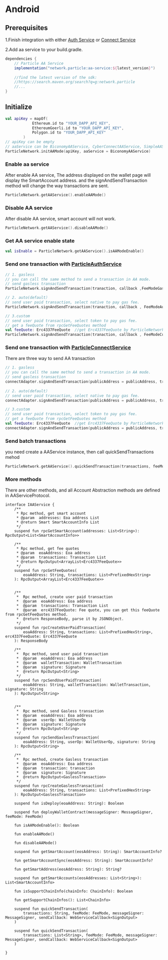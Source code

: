 # Android

## Prerequisites <a href="#prerequisites" id="prerequisites"></a>

1.Finish integration with either [Auth Service](../auth-service/sdks/android.md) or [Connect Service](../auth-service/sdks/android.md)

2.Add aa service to your build.gradle.

```gradle
dependencies {
    // Particle AA Service
    implementation("network.particle:aa-service:${latest_version}") 
    
    //find the latest version of the sdk:
    //https://search.maven.org/search?q=g:network.particle
    //...
}
```

## Initialize

```kotlin
val apiKey = mapOf(
            Ethereum.id to "YOUR_DAPP_API_KEY",
            EthereumGoerli.id to "YOUR_DAPP_API_KEY",
            Polygon.id to "YOUR_DAPP_API_KEY"
        )
// apiKey can be empty        
// aaService can be BiconomyAAService, CyberConnectAAService, SimpleAAService. It can be null, default  BiconomyAAService.
ParticleNetwork.initAAMode(apiKey, aaService = BiconomyAAService)
```

###

### Enable aa service

After enable AA service, The address displayed on the wallet page will display the SmartAccount address. and the signAndSendTransaction method will change the way transactions are sent.

```kotlin
ParticleNetwork.getAAService().enableAAMode()
```

### Disable AA service

After disable AA service, smart account will not work.

```kotlin
ParticleNetwork.getAAService().disableAAMode()
```

### Get AA service enable state

```kotlin
val isEnable = ParticleNetwork.getAAService().isAAModeEnable()
```

### Send one transaction with [ParticleAuthService](../auth-service/sdks/android.md)

```kotlin
// 1. gasless
// you can call the same method to send a transaction in AA mode.
// send gasless transaction
ParticleNetwork.signAndSendTransaction(tranaction, callback ,FeeModeGasless())

// 2. auto(default）
// send user paid transaction, select native to pay gas fee.
ParticleNetwork.signAndSendTransaction(tranaction, callback , FeeModeAuto())

// 3.custom
// send user paid transaction, select token to pay gas fee.
// get a feeQuote from rpcGetFeeQuotes method
val feeQuote: Erc4337FeeQuote  //get Erc4337FeeQuote by ParticleNetwork.getAAService().rpcGetFeeQuotes()
ParticleNetwork.signAndSendTransaction(tranaction, callback , FeeModeCustom(feeQuote))
```

### Send one transaction with [ParticleConnectService](../connect-service/sdks/android.md)

There are three way to send AA transaction

```kotlin
// 1. gasless
// you can call the same method to send a transaction in AA mode.
// send gasless transaction
connectAdapter.signAndSendTransaction(publicAddress = publicAddress, transaction =  tranaction, FeeModeGasless(), callback)
   
// 2. auto(default）
// send user paid transaction, select native to pay gas fee.
connectAdapter.signAndSendTransaction(publicAddress = publicAddress, transaction =  tranaction, FeeModeAuto(), callback)

// 3.custom
// send user paid transaction, select token to pay gas fee.
// get a feeQuote from rpcGetFeeQuotes method
val feeQuote: Erc4337FeeQuote  //get Erc4337FeeQuote by ParticleNetwork.getAAService().rpcGetFeeQuotes()
connectAdapter.signAndSendTransaction(publicAddress = publicAddress, transaction =  tranaction, FeeModeCustom(feeQuote), callback)
```

### Send batch transactions

you need create a AAService instance, then call quickSendTransactions mehod

```kotlin
ParticleNetwork.getAAService().quickSendTransaction(transactions, feeMode, messageSigner, callback)
```

### More methods

There are other methods, and all Account Abstraction methods are defined in AAServiceProtocol.

```
interface IAAService {
    /**
     * Rpc method, get smart account
     * @param  addresses: Eoa address List
     * @return Smart SmartAccountInfo List
     */
    suspend fun rpcGetSmartAccount(addresses: List<String>): RpcOutput<List<SmartAccountInfo>>

    /**
     * Rpc method, get fee quotes
     * @param  eoaAddress: Eoa address
     * @param  transactions: Transaction List
     * @return RpcOutput<ArrayList<Erc4337FeeQuote>>
     */
    suspend fun rpcGetFeeQuotes(
        eoaAddress: String, transactions: List<PrefixedHexString>
    ): RpcOutput<ArrayList<Erc4337FeeQuote>>


    /**
     *  Rpc method, create user paid transaction
     *  @param  eoaAddress: Eoa address
     *  @param  transactions: Transaction List
     *  @param  erc4337FeeQuote: Fee quote, you can get this feeQuote from rpcGetFeeQuotes method.
     *  @return ResponseBody, parse it by JSONObject.
     */
    suspend fun rpcCreateUserPaidTransaction(
        eoaAddress: String, transactions: List<PrefixedHexString>, erc4337FeeQuote: Erc4337FeeQuote
    ): ResponseBody

    /**
     *  Rpc method, send user paid transaction
     *  @param  eoaAddress: Eoa address
     *  @param  walletTransaction: WalletTransaction
     *  @param  signature: Signature
     *  @return RpcOutput<String>
     */
    suspend fun rpcSendUserPaidTransaction(
        eoaAddress: String, walletTransaction: WalletTransaction, signature: String
    ): RpcOutput<String>


    /**
     *  Rpc method, send Gasless transaction
     *  @param  eoaAddress: Eoa address
     *  @param  userOp: WalletUserOp
     *  @param  signature: Signature
     *  @return RpcOutput<String>
     */
    suspend fun rpcSendGaslessTransaction(
        eoaAddress: String, userOp: WalletUserOp, signature: String
    ): RpcOutput<String>

    /**
     *  Rpc method, create Gasless transaction
     *  @param  eoaAddress: Eoa address
     *  @param  transaction: transaction
     *  @param  signature: Signature
     *  @return RpcOutput<GaslessTransaction>
     */
    suspend fun rpcCreateGaslessTransaction(
        eoaAddress: String, transactions: List<PrefixedHexString>
    ): RpcOutput<GaslessTransaction>

    suspend fun isDeploy(eoaAddress: String): Boolean

    suspend fun deployWalletContract(messageSigner: MessageSigner, feeMode: FeeMode)

    fun isAAModeEnable(): Boolean
    
    fun enableAAMode()
    
    fun disableAAMode()

    suspend fun getSmartAccount(eosAddress: String): SmartAccountInfo?

    fun getSmartAccountSync(eosAddress: String): SmartAccountInfo?
    
    fun getSmartAddress(eosAddress: String): String?
    
    suspend fun getSmartAccounts(eosAddresses: List<String>): List<SmartAccountInfo>

    fun isSupportChainInfo(chainInfo: ChainInfo): Boolean

    fun getSupportChainInfos(): List<ChainInfo>
    
    suspend fun quickSendTransaction(
        transactions: String, feeMode: FeeMode, messageSigner: MessageSigner, sendCallback: WebServiceCallback<SignOutput>
    )

    suspend fun quickSendTransaction(
        transactions: List<String>, feeMode: FeeMode, messageSigner: MessageSigner, sendCallback: WebServiceCallback<SignOutput>
    )

}
```
